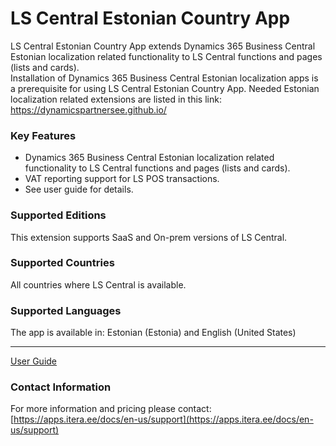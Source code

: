 # LS Central Estonian Country App
LS Central Estonian Country App extends Dynamics 365 Business Central Estonian localization related functionality to LS Central functions and pages (lists and cards).  
Installation of Dynamics 365 Business Central Estonian localization apps is a prerequisite for using LS Central Estonian Country App. Needed Estonian localization related extensions are listed in this link:
https://dynamicspartnersee.github.io/

### Key Features
* Dynamics 365 Business Central Estonian localization related functionality to LS Central functions and pages (lists and cards).
* VAT reporting support for LS POS transactions.
* See user guide for details.



### Supported Editions
This extension supports SaaS and On-prem versions of LS Central.

### Supported Countries
All countries where LS Central is available.

### Supported Languages
The app is available in: Estonian (Estonia) and English (United States)

---

[User Guide](help.md)

### Contact Information
For more information and pricing please contact:  
[https://apps.itera.ee/docs/en-us/support](https://apps.itera.ee/docs/en-us/support)

